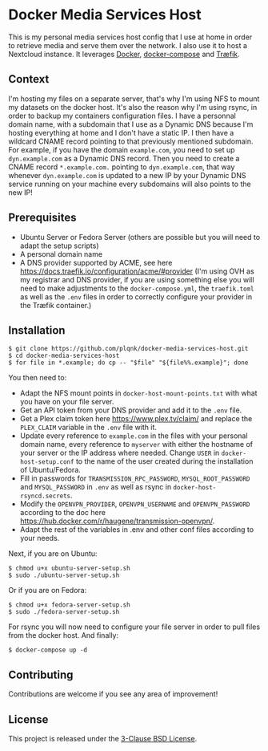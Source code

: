# Docker Media Services Host

This is my personal media services host config that I use at home in order to retrieve media and serve them over the network. I also use it to host a Nextcloud instance.
It leverages [Docker](https://www.docker.com/), [docker-compose](https://docs.docker.com/compose/) and [Træfik](https://traefik.io/).

## Context

I'm hosting my files on a separate server, that's why I'm using NFS to mount my datasets on the docker host. It's also the reason why I'm using rsync, in order to backup my containers configuration files.
I have a personnal domain name, with a subdomain that I use as a Dynamic DNS because I'm hosting everything at home and I don't have a static IP. I then have a wildcard CNAME record pointing to that previously mentioned subdomain.
For example, if you have the domain `example.com`, you need to set up `dyn.example.com` as a Dynamic DNS record. Then you need to create a CNAME record `*.example.com.` pointing to `dyn.example.com`, that way whenever `dyn.example.com` is updated to a new IP by your Dynamic DNS service running on your machine every subdomains will also points to the new IP!

## Prerequisites

- Ubuntu Server or Fedora Server (others are possible but you will need to adapt the setup scripts)
- A personal domain name
- A DNS provider supported by ACME, see here https://docs.traefik.io/configuration/acme/#provider (I'm using OVH as my registrar and DNS provider, if you are using something else you will need to make adjustments to the `docker-compose.yml`, the `traefik.toml` as well as the `.env` files in order to correctly configure your provider in the Træfik container.)

## Installation

```
$ git clone https://github.com/plqnk/docker-media-services-host.git
$ cd docker-media-services-host
$ for file in *.example; do cp -- "$file" "${file%%.example}"; done
```
You then need to:

- Adapt the NFS mount points in `docker-host-mount-points.txt` with what you have on your file server.
- Get an API token from your DNS provider and add it to the `.env` file.
- Get a Plex claim token here https://www.plex.tv/claim/ and replace the `PLEX_CLAIM` variable in the `.env` file with it.
- Update every reference to `example.com` in the files with your personal domain name, every reference to `myserver` with either the hostname of your server or the IP address where needed. Change `USER` in `docker-host-setup.conf` to the name of the user created during the installation of Ubuntu/Fedora.
- Fill in passwords for `TRANSMISSION_RPC_PASSWORD`, `MYSQL_ROOT_PASSWORD` and `MYSQL_PASSWORD` in `.env` as well as rsync in `docker-host-rsyncd.secrets`.
- Modify the `OPENVPN_PROVIDER`, `OPENVPN_USERNAME` and `OPENVPN_PASSWORD` according to the doc here https://hub.docker.com/r/haugene/transmission-openvpn/.
- Adapt the rest of the variables in .env and other conf files according to your needs.

Next, if you are on Ubuntu:
```
$ chmod u+x ubuntu-server-setup.sh
$ sudo ./ubuntu-server-setup.sh
```
Or if you are on Fedora:
```
$ chmod u+x fedora-server-setup.sh
$ sudo ./fedora-server-setup.sh
```
For rsync you will now need to configure your file server in order to pull files from the docker host.
And finally:
```
$ docker-compose up -d
```
## Contributing

Contributions are welcome if you see any area of improvement!

## License

This project is released under the [3-Clause BSD License](https://opensource.org/licenses/BSD-3-Clause).